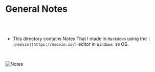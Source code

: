 # General Notes

<br>
<br>

- This directory contains Notes That I made in `Markdown` using the `![neovim](https://neovim.io/)` editor in `Windows 10` OS.

<br>

![Notes](https://i.imgur.com/dafiFru.jpeg)
